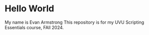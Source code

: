 ﻿# Hello World
My name is Evan Armstrong
This repository is for my UVU Scripting Essentials course, FAll 2024.
